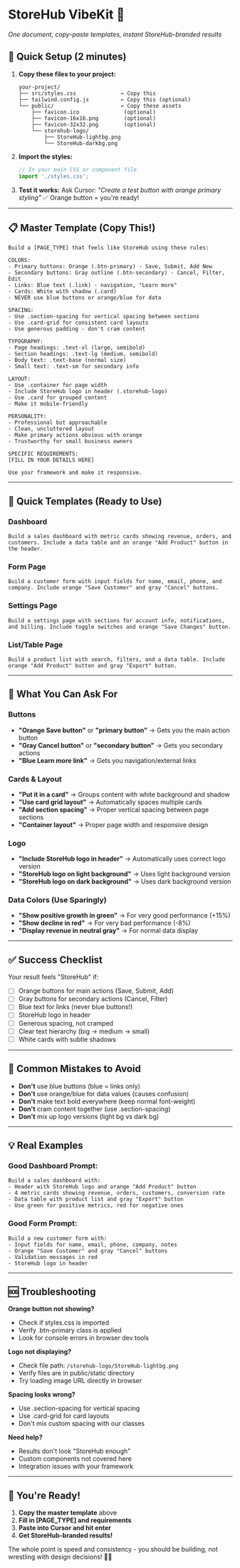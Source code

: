 # StoreHub VibeKit 🎨
*One document, copy-paste templates, instant StoreHub-branded results*

## 🚀 Quick Setup (2 minutes)

1. **Copy these files to your project:**
   ```
   your-project/
   ├── src/styles.css              ← Copy this
   ├── tailwind.config.js          ← Copy this (optional)
   └── public/                     ← Copy these assets
       ├── favicon.ico              (optional)
       ├── favicon-16x16.png        (optional)
       ├── favicon-32x32.png        (optional)
       └── storehub-logo/
           ├── StoreHub-lightbg.png 
           └── StoreHub-darkbg.png
   ```

2. **Import the styles:**
   ```javascript
   // In your main CSS or component file
   import './styles.css';
   ```

3. **Test it works:**
   Ask Cursor: *"Create a test button with orange primary styling"*
   ✅ Orange button = you're ready!

---

## 📋 Master Template (Copy This!)

```
Build a [PAGE_TYPE] that feels like StoreHub using these rules:

COLORS:
- Primary buttons: Orange (.btn-primary) - Save, Submit, Add New
- Secondary buttons: Gray outline (.btn-secondary) - Cancel, Filter, Edit  
- Links: Blue text (.link) - navigation, "Learn more" 
- Cards: White with shadow (.card)
- NEVER use blue buttons or orange/blue for data

SPACING:
- Use .section-spacing for vertical spacing between sections
- Use .card-grid for consistent card layouts
- Use generous padding - don't cram content

TYPOGRAPHY:
- Page headings: .text-xl (large, semibold)
- Section headings: .text-lg (medium, semibold)  
- Body text: .text-base (normal size)
- Small text: .text-sm for secondary info

LAYOUT:
- Use .container for page width
- Include StoreHub logo in header (.storehub-logo)
- Use .card for grouped content
- Make it mobile-friendly

PERSONALITY:
- Professional but approachable
- Clean, uncluttered layout
- Make primary actions obvious with orange
- Trustworthy for small business owners

SPECIFIC REQUIREMENTS:
[FILL IN YOUR DETAILS HERE]

Use your framework and make it responsive.
```

---

## 🎯 Quick Templates (Ready to Use)

### Dashboard
```
Build a sales dashboard with metric cards showing revenue, orders, and customers. Include a data table and an orange "Add Product" button in the header.
```

### Form Page  
```
Build a customer form with input fields for name, email, phone, and company. Include orange "Save Customer" and gray "Cancel" buttons.
```

### Settings Page
```
Build a settings page with sections for account info, notifications, and billing. Include toggle switches and orange "Save Changes" button.
```

### List/Table Page
```
Build a product list with search, filters, and a data table. Include orange "Add Product" button and gray "Export" button.
```

---

## 🎨 What You Can Ask For

### Buttons
- **"Orange Save button"** or **"primary button"** → Gets you the main action button
- **"Gray Cancel button"** or **"secondary button"** → Gets you secondary actions  
- **"Blue Learn more link"** → Gets you navigation/external links

### Cards & Layout
- **"Put it in a card"** → Groups content with white background and shadow
- **"Use card grid layout"** → Automatically spaces multiple cards
- **"Add section spacing"** → Proper vertical spacing between page sections
- **"Container layout"** → Proper page width and responsive design

### Logo
- **"Include StoreHub logo in header"** → Automatically uses correct logo version
- **"StoreHub logo on light background"** → Uses light background version
- **"StoreHub logo on dark background"** → Uses dark background version

### Data Colors (Use Sparingly)
- **"Show positive growth in green"** → For very good performance (+15%)
- **"Show decline in red"** → For very bad performance (-8%)  
- **"Display revenue in neutral gray"** → For normal data display

---

## ✅ Success Checklist

Your result feels "StoreHub" if:
- [ ] Orange buttons for main actions (Save, Submit, Add)
- [ ] Gray buttons for secondary actions (Cancel, Filter)
- [ ] Blue text for links (never blue buttons!)
- [ ] StoreHub logo in header
- [ ] Generous spacing, not cramped
- [ ] Clear text hierarchy (big → medium → small)
- [ ] White cards with subtle shadows

---

## 🚨 Common Mistakes to Avoid

- **Don't** use blue buttons (blue = links only)
- **Don't** use orange/blue for data values (causes confusion)
- **Don't** make text bold everywhere (keep normal font-weight)
- **Don't** cram content together (use .section-spacing)
- **Don't** mix up logo versions (light bg vs dark bg)

---

## 💡 Real Examples

### Good Dashboard Prompt:
```
Build a sales dashboard with:
- Header with StoreHub logo and orange "Add Product" button
- 4 metric cards showing revenue, orders, customers, conversion rate
- Data table with product list and gray "Export" button
- Use green for positive metrics, red for negative ones
```

### Good Form Prompt:
```
Build a new customer form with:
- Input fields for name, email, phone, company, notes
- Orange "Save Customer" and gray "Cancel" buttons
- Validation messages in red
- StoreHub logo in header
```

---

## 🆘 Troubleshooting

**Orange button not showing?**
- Check if styles.css is imported
- Verify .btn-primary class is applied
- Look for console errors in browser dev tools

**Logo not displaying?**
- Check file path: `/storehub-logo/StoreHub-lightbg.png`
- Verify files are in public/static directory
- Try loading image URL directly in browser

**Spacing looks wrong?**
- Use .section-spacing for vertical spacing
- Use .card-grid for card layouts
- Don't mix custom spacing with our classes

**Need help?**
- Results don't look "StoreHub enough"
- Custom components not covered here
- Integration issues with your framework

---

## 🎯 You're Ready!

1. **Copy the master template** above
2. **Fill in [PAGE_TYPE] and requirements**
3. **Paste into Cursor and hit enter**
4. **Get StoreHub-branded results!**

The whole point is speed and consistency - you should be building, not wrestling with design decisions! 🚀✨ 
